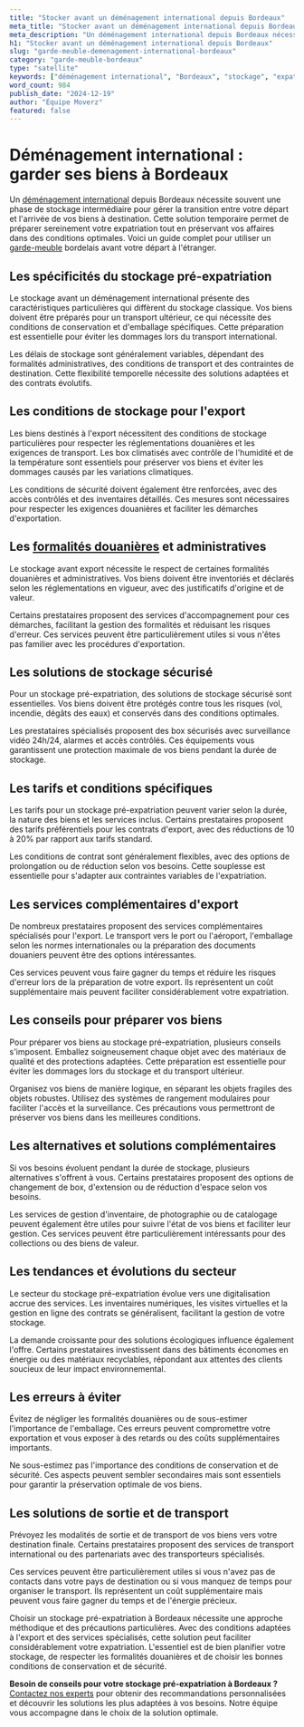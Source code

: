 ```yaml
---
title: "Stocker avant un déménagement international depuis Bordeaux"
meta_title: "Stocker avant un déménagement international depuis Bordeaux"
meta_description: "Un déménagement international depuis Bordeaux nécessite souvent une phase de stockage intermédiaire pour gérer la transition entre votre départ et l'a."
h1: "Stocker avant un déménagement international depuis Bordeaux"
slug: "garde-meuble-demenagement-international-bordeaux"
category: "garde-meuble-bordeaux"
type: "satellite"
keywords: ["déménagement international", "Bordeaux", "stockage", "expatriation"]
word_count: 984
publish_date: "2024-12-19"
author: "Équipe Moverz"
featured: false
---
```



# Déménagement international : garder ses biens à Bordeaux

Un [déménagement international](/blog/demenagement-entreprise-bordeaux/demenagement-entreprise-bordeaux-guide) depuis Bordeaux nécessite souvent une phase de stockage intermédiaire pour gérer la transition entre votre départ et l'arrivée de vos biens à destination. Cette solution temporaire permet de préparer sereinement votre expatriation tout en préservant vos affaires dans des conditions optimales. Voici un guide complet pour utiliser un [garde-meuble](/blog/garde-meuble-bordeaux/garde-meuble-bordeaux-guide) bordelais avant votre départ à l'étranger.

## Les spécificités du stockage pré-expatriation

Le stockage avant un déménagement international présente des caractéristiques particulières qui diffèrent du stockage classique. Vos biens doivent être préparés pour un transport ultérieur, ce qui nécessite des conditions de conservation et d'emballage spécifiques. Cette préparation est essentielle pour éviter les dommages lors du transport international.

Les délais de stockage sont généralement variables, dépendant des formalités administratives, des conditions de transport et des contraintes de destination. Cette flexibilité temporelle nécessite des solutions adaptées et des contrats évolutifs.

## Les conditions de stockage pour l'export

Les biens destinés à l'export nécessitent des conditions de stockage particulières pour respecter les réglementations douanières et les exigences de transport. Les box climatisés avec contrôle de l'humidité et de la température sont essentiels pour préserver vos biens et éviter les dommages causés par les variations climatiques.

Les conditions de sécurité doivent également être renforcées, avec des accès contrôlés et des inventaires détaillés. Ces mesures sont nécessaires pour respecter les exigences douanières et faciliter les démarches d'exportation.

## Les [formalités douanières](/blog/demenagement-international-bordeaux/formalites-douanieres-demenagement-international-bordeaux) et administratives

Le stockage avant export nécessite le respect de certaines formalités douanières et administratives. Vos biens doivent être inventoriés et déclarés selon les réglementations en vigueur, avec des justificatifs d'origine et de valeur.

Certains prestataires proposent des services d'accompagnement pour ces démarches, facilitant la gestion des formalités et réduisant les risques d'erreur. Ces services peuvent être particulièrement utiles si vous n'êtes pas familier avec les procédures d'exportation.

## Les solutions de stockage sécurisé

Pour un stockage pré-expatriation, des solutions de stockage sécurisé sont essentielles. Vos biens doivent être protégés contre tous les risques (vol, incendie, dégâts des eaux) et conservés dans des conditions optimales.

Les prestataires spécialisés proposent des box sécurisés avec surveillance vidéo 24h/24, alarmes et accès contrôlés. Ces équipements vous garantissent une protection maximale de vos biens pendant la durée de stockage.

## Les tarifs et conditions spécifiques

Les tarifs pour un stockage pré-expatriation peuvent varier selon la durée, la nature des biens et les services inclus. Certains prestataires proposent des tarifs préférentiels pour les contrats d'export, avec des réductions de 10 à 20% par rapport aux tarifs standard.

Les conditions de contrat sont généralement flexibles, avec des options de prolongation ou de réduction selon vos besoins. Cette souplesse est essentielle pour s'adapter aux contraintes variables de l'expatriation.

## Les services complémentaires d'export

De nombreux prestataires proposent des services complémentaires spécialisés pour l'export. Le transport vers le port ou l'aéroport, l'emballage selon les normes internationales ou la préparation des documents douaniers peuvent être des options intéressantes.

Ces services peuvent vous faire gagner du temps et réduire les risques d'erreur lors de la préparation de votre export. Ils représentent un coût supplémentaire mais peuvent faciliter considérablement votre expatriation.

## Les conseils pour préparer vos biens

Pour préparer vos biens au stockage pré-expatriation, plusieurs conseils s'imposent. Emballez soigneusement chaque objet avec des matériaux de qualité et des protections adaptées. Cette préparation est essentielle pour éviter les dommages lors du stockage et du transport ultérieur.

Organisez vos biens de manière logique, en séparant les objets fragiles des objets robustes. Utilisez des systèmes de rangement modulaires pour faciliter l'accès et la surveillance. Ces précautions vous permettront de préserver vos biens dans les meilleures conditions.

## Les alternatives et solutions complémentaires

Si vos besoins évoluent pendant la durée de stockage, plusieurs alternatives s'offrent à vous. Certains prestataires proposent des options de changement de box, d'extension ou de réduction d'espace selon vos besoins.

Les services de gestion d'inventaire, de photographie ou de catalogage peuvent également être utiles pour suivre l'état de vos biens et faciliter leur gestion. Ces services peuvent être particulièrement intéressants pour des collections ou des biens de valeur.

## Les tendances et évolutions du secteur

Le secteur du stockage pré-expatriation évolue vers une digitalisation accrue des services. Les inventaires numériques, les visites virtuelles et la gestion en ligne des contrats se généralisent, facilitant la gestion de votre stockage.

La demande croissante pour des solutions écologiques influence également l'offre. Certains prestataires investissent dans des bâtiments économes en énergie ou des matériaux recyclables, répondant aux attentes des clients soucieux de leur impact environnemental.

## Les erreurs à éviter

Évitez de négliger les formalités douanières ou de sous-estimer l'importance de l'emballage. Ces erreurs peuvent compromettre votre exportation et vous exposer à des retards ou des coûts supplémentaires importants.

Ne sous-estimez pas l'importance des conditions de conservation et de sécurité. Ces aspects peuvent sembler secondaires mais sont essentiels pour garantir la préservation optimale de vos biens.

## Les solutions de sortie et de transport

Prévoyez les modalités de sortie et de transport de vos biens vers votre destination finale. Certains prestataires proposent des services de transport international ou des partenariats avec des transporteurs spécialisés.

Ces services peuvent être particulièrement utiles si vous n'avez pas de contacts dans votre pays de destination ou si vous manquez de temps pour organiser le transport. Ils représentent un coût supplémentaire mais peuvent vous faire gagner du temps et de l'énergie précieux.

Choisir un stockage pré-expatriation à Bordeaux nécessite une approche méthodique et des précautions particulières. Avec des conditions adaptées à l'export et des services spécialisés, cette solution peut faciliter considérablement votre expatriation. L'essentiel est de bien planifier votre stockage, de respecter les formalités douanières et de choisir les bonnes conditions de conservation et de sécurité.

**Besoin de conseils pour votre stockage pré-expatriation à Bordeaux ?** [Contactez nos experts](/contact) pour obtenir des recommandations personnalisées et découvrir les solutions les plus adaptées à vos besoins. Notre équipe vous accompagne dans le choix de la solution optimale.
